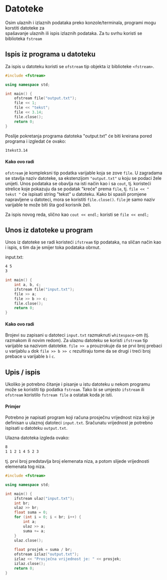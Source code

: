 # Datoteke

Osim ulaznih i izlaznih podataka preko konzole/terminala, programi mogu korstiti datoteke za  
spašavanje ulaznih ili ispis izlaznih podataka. Za tu svrhu koristi se biblioteka `fstream`

## Ispis iz programa u datoteku

Za ispis u datoteku koristi se `ofstream` tip objekta iz biblioteke `<fstream>`.

```c++
#include <fstream>

using namespace std;

int main() {
    ofstream file("output.txt");
    file << 1;
    file << "tekst";
    file << 3.14;
    file.close();
    return 0;
}
```

Poslije pokretanja programa datoteka "output.txt" će biti kreirana pored programa i izgledat će ovako:
```txt
1tekst3.14
```

#### Kako ovo radi

`ofstream` je kompleksni tip podatka varijable koja se zove `file`. U zagradama se stavlja naziv datoteke, sa ekstenzijom `"output.txt"` u koju se podaci žele unijeti. Unos podataka se obavlja na isti način kao i sa `cout`, tj. koristeći strelice koje pokazuju da se podatak "kreće" prema `file`, tj. `file << " tekst "` će ispisati string "tekst" u datoteku. Kako bi spasili promjene napravljene u datoteci, mora se koristiti `file.close()`. `file` je samo naziv varijable te može biti šta god korisnik želi.

Za ispis novog reda, slično kao `cout << endl;` koristi se `file << endl;`

## Unos iz datoteke u program

Unos iz datoteke se radi koristeći `ifstream` tip podataka, na sličan način kao i ispis, s tim da je smijer toka podataka obrnut.

input.txt:
```txt
4 5
3
```

```c++
int main() {
    int a, b, c;
    ifstream file("input.txt");
    file >> a;
    file >> b >> c;
    file.close();
    return 0; 
}
```

#### Kako ovo radi

Brojevi su zapisani u datoteci `input.txt` razmaknuti `whitespace`-om (tj. razmakom ili novim redom). Za ulaznu datoteku se koristi `ifstream` tip varijable sa nazivom datoteke. `file >> a` prouzrokuje da se prvi broj prebaci u varijablu `a` dok `file >> b >> c` rezultiraju tome da se drugi i treći broj prebace u varijable `b` i `c`.

## Upis / ispis

Ukoliko je potrebno čitanje i pisanje u istu datoteku u nekom programu može se koristiti tip podatka `fstream`. Tako bi se umjesto `ifstream` ili `ofstream` koristilo `fstream file` a ostatak koda je isti.

#### Primjer
Potrebno je napisati program koji računa prosječnu vrijednost niza koji je definisan u ulaznoj datoteci `input.txt`. Sračunatu vrijednost je potrebno ispisati u datoteku `output.txt`.

Ulazna datoteka izgleda ovako:

```txt
8
1 1 2 1 4 5 2 3
```
tj. prvi broj predstavlja broj elemenata niza, a potom slijede vrijednosti elemenata tog niza.

```cpp
#include <fstream>

using namespace std;

int main() {
    ifstream ulaz("input.txt");
    int br;
    ulaz >> br;
    float suma = 0;
    for (int i = 0; i < br; i++) {
        int a;
        ulaz >> a;
        suma += a;
    }
    ulaz.close();
    
    float prosjek = suma / br;
    ofstream izlaz("output.txt");
    izlaz << "Prosječna vrijednost je: " << prosjek;
    izlaz.close();
    return 0;
}
```



